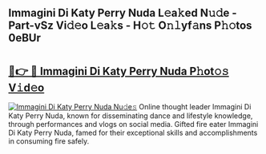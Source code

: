 ## Immagini Di Katy Perry Nuda L𝚎a𝚔ed N𝚞𝚍e - Part-vSz Vi𝚍𝚎o L𝚎a𝚔s - H𝚘𝚝 O𝚗𝚕yf𝚊ns P𝚑𝚘tos 0eBUr

# <h2><a href="http://kf6st4b.oniu.top/?m=Immagini+Di+Katy+Perry+Nuda">🔗👉 🔴 Immagini Di Katy Perry Nuda P𝚑ot𝚘𝚜 V𝚒d𝚎o</a></h2>

[![Immagini Di Katy Perry Nuda Nu𝚍e𝚜](https://i.imgur.com/0qMVB7G.gif)](http://kf6st4b.oniu.top/?m=Immagini+Di+Katy+Perry+Nuda)
Online thought leader Immagini Di Katy Perry Nuda, known for disseminating dance and lifestyle knowledge, through performances and vlogs on social media. Gifted fire eater Immagini Di Katy Perry Nuda, famed for their exceptional skills and accomplishments in consuming fire safely.  
